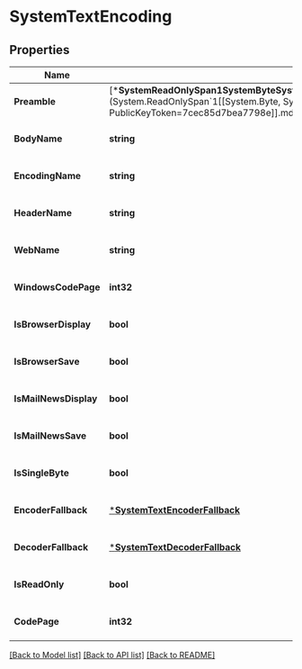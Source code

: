 # SystemTextEncoding

## Properties
Name | Type | Description | Notes
------------ | ------------- | ------------- | -------------
**Preamble** | [***SystemReadOnlySpan1SystemByteSystemPrivateCoreLibVersion4000CultureneutralPublicKeyToken7cec85d7bea7798e**](System.ReadOnlySpan&#x60;1[[System.Byte, System.Private.CoreLib, Version&#x3D;4.0.0.0, Culture&#x3D;neutral, PublicKeyToken&#x3D;7cec85d7bea7798e]].md) |  | [optional] [default to null]
**BodyName** | **string** |  | [optional] [default to null]
**EncodingName** | **string** |  | [optional] [default to null]
**HeaderName** | **string** |  | [optional] [default to null]
**WebName** | **string** |  | [optional] [default to null]
**WindowsCodePage** | **int32** |  | [optional] [default to null]
**IsBrowserDisplay** | **bool** |  | [optional] [default to null]
**IsBrowserSave** | **bool** |  | [optional] [default to null]
**IsMailNewsDisplay** | **bool** |  | [optional] [default to null]
**IsMailNewsSave** | **bool** |  | [optional] [default to null]
**IsSingleByte** | **bool** |  | [optional] [default to null]
**EncoderFallback** | [***SystemTextEncoderFallback**](System.Text.EncoderFallback.md) |  | [optional] [default to null]
**DecoderFallback** | [***SystemTextDecoderFallback**](System.Text.DecoderFallback.md) |  | [optional] [default to null]
**IsReadOnly** | **bool** |  | [optional] [default to null]
**CodePage** | **int32** |  | [optional] [default to null]

[[Back to Model list]](../README.md#documentation-for-models) [[Back to API list]](../README.md#documentation-for-api-endpoints) [[Back to README]](../README.md)

